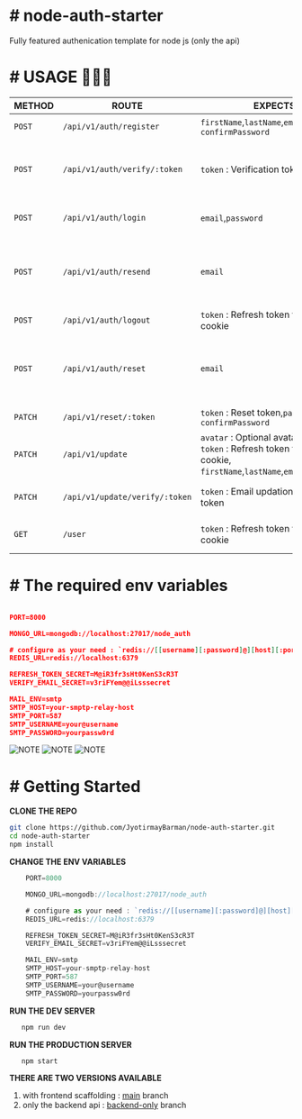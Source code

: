 # \# node-auth-starter
Fully featured authenication template for node js (only the api)

# \# USAGE 🚀🚀🚀

|  METHOD  |         ROUTE            |                            EXPECTS                          |        DETAILS       |
|----------|--------------------------|-------------------------------------------------------------|----------------------|
| `POST`   |  `/api/v1/auth/register` | `firstName`,`lastName`,`email`,`password`,<br>`confirmPassword` | *Registers new user* |
| `POST`   |  `/api/v1/auth/verify/:token` | `token` : Verification token | *Verifies email address after registration* |
| `POST`   |  `/api/v1/auth/login` | `email`,`password` | *Logs in a verified user* |
| `POST`   |  `/api/v1/auth/resend` | `email` | *Resends verification link (valid for 24 hrs) if user is not verified* |
| `POST`   |  `/api/v1/auth/logout` | `token` : Refresh token through cookie | *Logs out an user* |
| `POST`   |  `/api/v1/auth/reset` | `email` | *Sends password reset link to existing user's email id* |
| `PATCH`  |  `/api/v1/reset/:token` | `token` : Reset token,`password`,<br>`confirmPassword` | *Resets password* |
| `PATCH`  |  `/api/v1/update` | `avatar` : Optional avatar,<br>`token` : Refresh token through cookie,<br>`firstName`,`lastName`,`email`,`password`,| *Resets password* |
| `PATCH`  |  `/api/v1/update/verify/:token` | `token` : Email updation verification token | *Updates email address* |
| `GET`    |  `/user`                 | `token` : Refresh token through cookie | *Returns the logged in user* |

# \# The required env variables

```json

PORT=8000

MONGO_URL=mongodb://localhost:27017/node_auth

# configure as your need : `redis://[[username][:password]@][host][:port][/db-number]`
REDIS_URL=redis://localhost:6379

REFRESH_TOKEN_SECRET=M@iR3fr3sHt0KenS3cR3T
VERIFY_EMAIL_SECRET=v3riFYem@@iLsssecret

MAIL_ENV=smtp
SMTP_HOST=your-smptp-relay-host
SMTP_PORT=587
SMTP_USERNAME=your@username
SMTP_PASSWORD=yourpassw0rd

```
![NOTE](https://via.placeholder.com/163x50/000000/FF0000?text=Redis)
![NOTE](https://via.placeholder.com/163x50/000000/FF0000?text=MongoDB)
![NOTE](https://via.placeholder.com/500x50/000000/FF0000?text=BOTH+ARE+REQUIRED+FOR+IT+TO+BE+FUNCTIONAL)

# \# Getting Started
**CLONE THE REPO**
  ```bash
  git clone https://github.com/JyotirmayBarman/node-auth-starter.git
  cd node-auth-starter
  npm install
  ```
  **CHANGE THE ENV VARIABLES**
  ```js
      PORT=8000

      MONGO_URL=mongodb://localhost:27017/node_auth

      # configure as your need : `redis://[[username][:password]@][host][:port][/db-number]`
      REDIS_URL=redis://localhost:6379

      REFRESH_TOKEN_SECRET=M@iR3fr3sHt0KenS3cR3T
      VERIFY_EMAIL_SECRET=v3riFYem@@iLsssecret

      MAIL_ENV=smtp
      SMTP_HOST=your-smptp-relay-host
      SMTP_PORT=587
      SMTP_USERNAME=your@username
      SMTP_PASSWORD=yourpassw0rd
  ```
   **RUN THE DEV SERVER**
   ```js
      npm run dev
   ```
   **RUN THE PRODUCTION SERVER**
   ```js
      npm start
   ```
**THERE ARE TWO VERSIONS AVAILABLE**
1. with frontend scaffolding : [main](../../tree/main) branch
2. only the backend api      :  [backend-only](../../tree/backend-only) branch